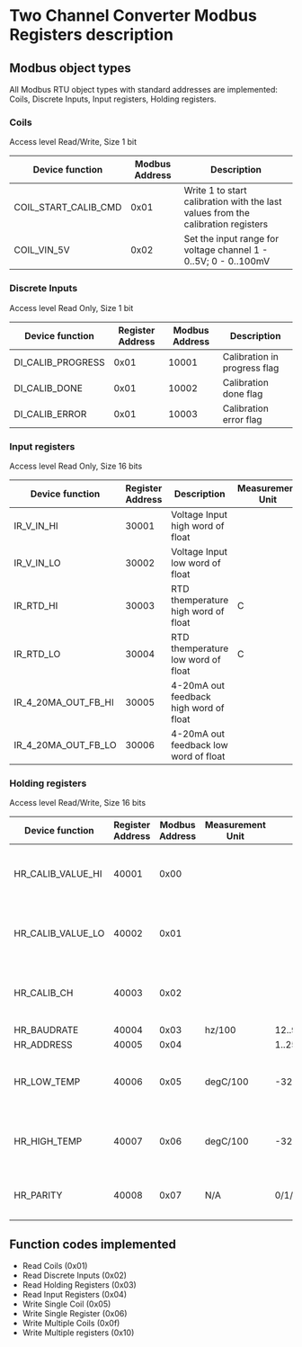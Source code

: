 # Two Channel Converter Modbus Registers description

## Modbus object types
All Modbus RTU object types with standard addresses are implemented: Coils, Discrete Inputs, Input registers, Holding registers.

### Coils

Access level Read/Write, Size 1 bit

| Device function | Modbus Address | Description |
| --- | --- | --- |
| COIL_START_CALIB_CMD | 0x01| Write 1 to start calibration with the last values from the calibration registers|
| COIL_VIN_5V| 0x02 | Set the input range for voltage channel 1 - 0..5V; 0 - 0..100mV|



### Discrete Inputs

Access level Read Only, Size 1 bit

| Device function | Register Address | Modbus Address | Description | 
| --- | --- | --- | --- |
| DI_CALIB_PROGRESS | 0x01 | 10001 | Calibration in progress flag |
| DI_CALIB_DONE | 0x01 | 10002 | Calibration done flag |
| DI_CALIB_ERROR | 0x01 | 10003 | Calibration error flag |



### Input registers

Access level Read Only, Size 16 bits

| Device function | Register Address | Description | Measurement Unit |
| --- | --- | --- | --- |
| IR_V_IN_HI | 30001 | Voltage Input high word of float |  |
| IR_V_IN_LO | 30002 | Voltage Input low word of float |  |
| IR_RTD_HI | 30003 | RTD themperature high word of float | C |
| IR_RTD_LO | 30004 | RTD themperature low word of float | C |
| IR_4_20MA_OUT_FB_HI | 30005 |4-20mA out feedback high word of float |  |
| IR_4_20MA_OUT_FB_LO | 30006 |4-20mA out feedback low word of float |  |


### Holding registers

Access level Read/Write, Size 16 bits

| Device function | Register Address | Modbus Address | Measurement Unit | Range | Comment |
| --- | --- | --- | --- | --- | --- |
| HR_CALIB_VALUE_HI | 40001 | 0x00 |  |  | Calibration value as a floating point number |
| HR_CALIB_VALUE_LO | 40002 | 0x01 |  |  | Calibration value as a floating point number |
| HR_CALIB_CH | 40003 | 0x02 |  |  | Calibration works only from command line |
| HR_BAUDRATE | 40004 | 0x03 | hz/100 | 12..9216 | |
| HR_ADDRESS | 40005 | 0x04 | | 1..254 | |
| HR_LOW_TEMP | 40006 | 0x05 | degC/100| -32000..32000| The temperature corespond to 4mA output |
| HR_HIGH_TEMP | 40007 | 0x06 | degC/100| -32000..32000| The temperature corespond to 20mA output |
| HR_PARITY | 40008 | 0x07  | N/A | 0/1/2 | Parity: 0=none; 1 = even; 2 = odd |

## Function codes implemented

* Read Coils (0x01)
* Read Discrete Inputs (0x02)
* Read Holding Registers (0x03)
* Read Input Registers (0x04)
* Write Single Coil (0x05)
* Write Single Register (0x06)
* Write Multiple Coils (0x0f)
* Write Multiple registers (0x10)
